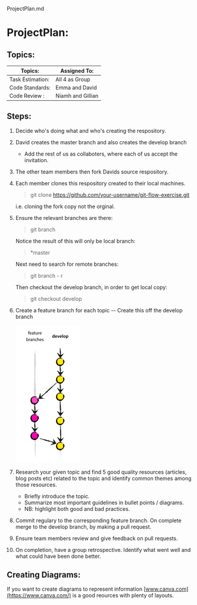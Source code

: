 ProjectPlan.md

 # ProjectPlan: 

## Topics:

Topics: | Assigned To:
------------ | -------------
Task Estimation: |  All 4 as Group
Code Standards: |   Emma and David
Code Review :   |   Niamh and Gillian

## Steps: 
1. Decide who's doing what and who's creating the respository. 

2. David creates the master branch and also creates the develop branch 
    - Add the rest of us as collaboters, where each of us accept the invitation.

3. The other team members then fork Davids source respository.

4. Each member clones this respository created to their local machines. 
    > git clone https://github.com/your-username/git-flow-exercise.git

    i.e. cloning the fork copy not the orginal.  

5. Ensure the relevant branches are there:
    > git branch 

    Notice the result of this will only be local branch:
    >*master

    Next need to search for remote branches:
    > git branch - r
    
    Then checkout the develop branch, in order to get local copy:
    > git checkout develop

6. Create a feature branch for each topic -- Create this off the develop branch
 
    ![Feature Branch Develop Image](feature_branch_develop.png)

7. Research your given topic and find 5 good quality resources (articles, blog posts etc) related to the topic and identify common themes among those resources. 

    - Briefly introduce the topic.
    - Summarize most important guidelines in bullet points / diagrams.  
    - NB: highlight both good and bad practices. 

8. Commit regulary to the corresponding feature branch. On complete merge to the develop branch, by making a pull request. 

9. Ensure team members review and give feedback on pull requests. 

10. On completion, have a group retrospective. Identify what went well and what could have been done better.


## Creating Diagrams: 

If you want to create diagrams to represent information [www.canva.com](https://www.canva.com/) is a good reources with plenty of layouts. 